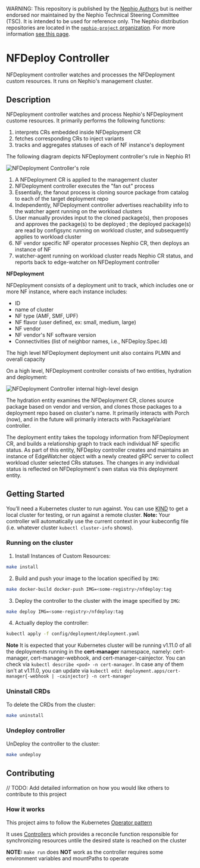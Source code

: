 WARNING: This repository is published by the [Nephio Authors](https://nephio.org/) but is
neither endorsed nor maintained by the Nephio Technical Steering Committee (TSC). It is intended
to be used for reference only. The Nephio distribution repositories are located in the
[`nephio-project` organization](https://github.com/nephio-project). For more information
[see this page](https://nephio.org/experimental).

# NFDeploy Controller
NFDeployment controller watches and processes the NFDeployment custom resources. It runs on Nephio's management cluster.

## Description
NFDeployment controller watches and process Nephio's NFDeployment custome resources. It primarily performs the following functions:
1. interprets CRs embedded inside NFDeployment CR
1. fetches corresponding CRs to inject variants
1. tracks and aggregates statuses of each of NF instance's deployment

The following diagram depicts NFDeployment controller's rule in Nephio R1

![NFDeployment Controller's role](./img/nfdeploy.jpg)

1. A NFDeployment CR is applied to the management cluster
1. NFDeployment controller executes the "fan out" process
1. Essentially, the fanout process is cloning source package from catalog to each of the target deployment repo
1. Independently, NFDeployment controller advertises reachability info to the watcher agent running on the workload clusters
1. User manually provides input to the cloned package(s), then proposes and approves the package(s) to be deployed
; the deployed package(s) are read by configsync running on workload cluster, and subsequently applies to workload cluster
1. NF vendor specific NF operator processes Nephio CR, then deploys an instance of NF
1. watcher-agent running on workload cluster reads Nephio CR status, and reports back to edge-watcher on NFDeployment controller


**NFDeployment**

NFDeployment consists of a deployment unit to track, which includes one or more NF instance, where each instance includes:
- ID
- name of cluster
- NF type (AMF, SMF, UPF)
- NF flavor (user defined, ex: small, medium, large)
- NF vendor
- NF vendor's NF software version
- Connectivities (list of neighbor names, i.e., NFDeploy.Spec.Id)

The high level NFDeployment deployment unit also contains PLMN and overall capacity

On a high level, NFDeployment controller consists of two entities, hydration and deployment:

![NFDeployment Controller internal high-level design](./img/nfdeploy-controller-internal.jpg)

The hydration entity examines the NFDeployment CR, clones source package based on vendor and version, and clones those packages to a deployment repo based on cluster's name. It primarily interacts with Porch (now), and in the future will primarily interacts with PackageVariant controller.

The deployment entity takes the topology information from NFDeployment CR, and builds a relationship graph to track each individual NF specific status. As part of this entity, NFDeploy controller creates and maintains an instance of EdgeWatcher object with a newly created gRPC server to collect workload cluster selected CRs statuses. The changes in any individual status is reflected on NFDeployment's own status via this deployment entity.

## Getting Started
You’ll need a Kubernetes cluster to run against. You can use [KIND](https://sigs.k8s.io/kind) to get a local cluster for testing, or run against a remote cluster.
**Note:** Your controller will automatically use the current context in your kubeconfig file (i.e. whatever cluster `kubectl cluster-info` shows).

### Running on the cluster
1. Install Instances of Custom Resources:

```sh
make install
```

2. Build and push your image to the location specified by `IMG`:
	
```sh
make docker-build docker-push IMG=<some-registry>/nfdeploy:tag
```
	
3. Deploy the controller to the cluster with the image specified by `IMG`:

```sh
make deploy IMG=<some-registry>/nfdeploy:tag
```

4. Actually deploy the controller:

```sh
kubectl apply -f config/deployment/deployment.yaml
```

**Note** It is expected that your Kubernetes cluster will be running v1.11.0 of all the deployments running in the **cert-manager** namespace, namely: cert-manager, cert-manager-webhook, and cert-manager-cainjector. You can check via `kubectl describe <pod> -n cert-manager`. In case any of them isn't at v1.11.0, you can update via `kubectl edit deployment.apps/cert-manager{-webhook | -cainjector} -n cert-manager`

### Uninstall CRDs
To delete the CRDs from the cluster:

```sh
make uninstall
```

### Undeploy controller
UnDeploy the controller to the cluster:

```sh
make undeploy
```

## Contributing
// TODO: Add detailed information on how you would like others to contribute to this project

### How it works
This project aims to follow the Kubernetes [Operator pattern](https://kubernetes.io/docs/concepts/extend-kubernetes/operator/)

It uses [Controllers](https://kubernetes.io/docs/concepts/architecture/controller/) 
which provides a reconcile function responsible for synchronizing resources untile the desired state is reached on the cluster 

**NOTE:** `make run` does **NOT** work as the controller requires some environment variables and mountPaths to operate
